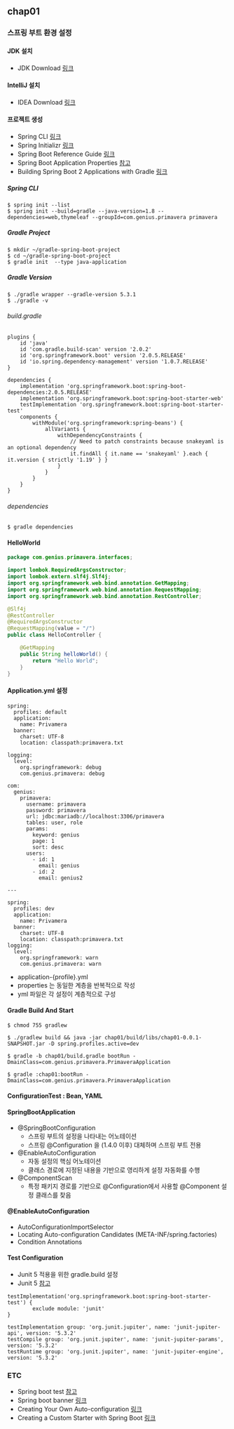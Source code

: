 ## chap01

### 스프링 부트 환경 설정

#### JDK 설치
* JDK Download  [링크](https://www.oracle.com/technetwork/java/javase/downloads/index.html)

#### IntelliJ 설치
* IDEA Download [링크](https://www.jetbrains.com/idea/download)

#### 프로젝트 생성
* Spring CLI [링크](https://docs.spring.io/spring-boot/docs/current/reference/html/getting-started-installing-spring-boot.html#getting-started-installing-the-cli)
* Spring Initializr [링크](https://start.spring.io/)
* Spring Boot Reference Guide [링크](https://docs.spring.io/spring-boot/docs/current/reference/html/)
* Spring Boot Application Properties [참고](https://docs.spring.io/spring-boot/docs/current/reference/html/common-application-properties.html)
* Building Spring Boot 2 Applications with Gradle [링크](https://guides.gradle.org/building-spring-boot-2-projects-with-gradle/)

##### Spring CLI
```
$ spring init --list
$ spring init --build=gradle --java-version=1.8 --dependencies=web,thymeleaf --groupId=com.genius.primavera primavera
```

##### Gradle Project
```
$ mkdir ~/gradle-spring-boot-project
$ cd ~/gradle-spring-boot-project
$ gradle init  --type java-application
```

##### Gradle Version
```
$ ./gradle wrapper --gradle-version 5.3.1
$ ./gradle -v
```

###### build.gradle
```
plugins {
    id 'java'
    id 'com.gradle.build-scan' version '2.0.2'
    id 'org.springframework.boot' version '2.0.5.RELEASE'
    id 'io.spring.dependency-management' version '1.0.7.RELEASE'
}

dependencies {
    implementation 'org.springframework.boot:spring-boot-dependencies:2.0.5.RELEASE'
    implementation 'org.springframework.boot:spring-boot-starter-web'
    testImplementation 'org.springframework.boot:spring-boot-starter-test'
    components {
        withModule('org.springframework:spring-beans') {
            allVariants {
                withDependencyConstraints {
                    // Need to patch constraints because snakeyaml is an optional dependency
                    it.findAll { it.name == 'snakeyaml' }.each { it.version { strictly '1.19' } }
                }
            }
        }
    }
}
```

###### dependencies
```
$ gradle dependencies
```

#### HelloWorld
```java
package com.genius.primavera.interfaces;

import lombok.RequiredArgsConstructor;
import lombok.extern.slf4j.Slf4j;
import org.springframework.web.bind.annotation.GetMapping;
import org.springframework.web.bind.annotation.RequestMapping;
import org.springframework.web.bind.annotation.RestController;

@Slf4j
@RestController
@RequiredArgsConstructor
@RequestMapping(value = "/")
public class HelloController {

	@GetMapping
	public String helloWorld() {
		return "Hello World";
	}
}
```

#### Application.yml 설정
```
spring:
  profiles: default
  application:
    name: Privamera
  banner:
    charset: UTF-8
    location: classpath:primavera.txt

logging:
  level:
    org.springframework: debug
    com.genius.primavera: debug

com:
  genius:
    primavera:
      username: primavera
      password: primavera
      url: jdbc:mariadb://localhost:3306/primavera
      tables: user, role
      params:
        keyword: genius
        page: 1
        sort: desc
      users:
        - id: 1
          email: genius
        - id: 2
          email: genius2

---

spring:
  profiles: dev
  application:
    name: Privamera
  banner:
    charset: UTF-8
    location: classpath:primavera.txt
logging:
  level:
    org.springframework: warn
    com.genius.primavera: warn
```
* application-{profile}.yml
* properties 는 동일한 계층을 반복적으로 작성
* yml 파일은 각 설정이 계층적으로 구성

#### Gradle Build And Start
```
$ chmod 755 gradlew

$ ./gradlew build && java -jar chap01/build/libs/chap01-0.0.1-SNAPSHOT.jar -D spring.profiles.active=dev

$ gradle -b chap01/build.gradle bootRun -DmainClass=com.genius.primavera.PrimaveraApplication

$ gradle :chap01:bootRun -DmainClass=com.genius.primavera.PrimaveraApplication
```

#### ConfigurationTest : Bean, YAML

#### SpringBootApplication
* @SpringBootConfiguration
  * 스프링 부트의 설정을 나타내는 어노테이션
  * 스프링 @Configuration 을 (1.4.0 이후) 대체하며 스프링 부트 전용
* @EnableAutoConfiguration
  * 자동 설정의 핵심 어노테이션
  * 클래스 경로에 지정된 내용을 기반으로 영리하게 설정 자동화를 수행
* @ComponentScan
  * 특정 패키지 경로를 기반으로 @Configuration에서 사용할 @Component 설정 클래스를 찾음

#### @EnableAutoConfiguration
* AutoConfigurationImportSelector
* Locating Auto-configuration Candidates (META-INF/spring.factories)
* Condition Annotations

#### Test Configuration
* Junit 5 적용을 위한 gradle.build 설정
* Junit 5 [참고](https://junit.org/junit5/docs/current/user-guide/)

```
testImplementation('org.springframework.boot:spring-boot-starter-test') {
        exclude module: 'junit'
}

testImplementation group: 'org.junit.jupiter', name: 'junit-jupiter-api', version: '5.3.2'
testCompile group: 'org.junit.jupiter', name: 'junit-jupiter-params', version: '5.3.2'
testRuntime group: 'org.junit.jupiter', name: 'junit-jupiter-engine', version: '5.3.2'
```

### ETC
* Spring boot test [참고](https://docs.spring.io/spring-boot/docs/current/reference/html/boot-features-testing.html)
* Spring boot banner [링크](https://devops.datenkollektiv.de/banner.txt/index.html)
* Creating Your Own Auto-configuration [링크](https://docs.spring.io/spring-boot/docs/current/reference/html/boot-features-developing-auto-configuration.html#boot-features-developing-auto-configuration)
* Creating a Custom Starter with Spring Boot [링크](https://www.baeldung.com/spring-boot-custom-starter)
